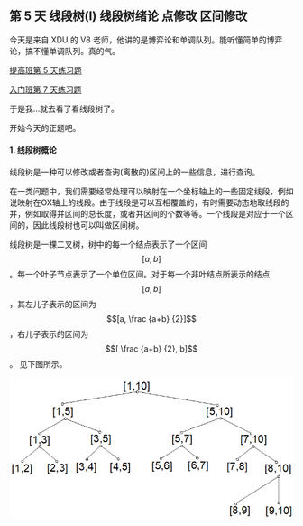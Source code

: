 ## 第 5 天 线段树\(I\) 线段树绪论 点修改 区间修改

今天是来自 XDU 的 V8 老师，他讲的是博弈论和单调队列。能听懂简单的博弈论，搞不懂单调队列。真的气。

[提高班第 5 天练习题](https://vjudge.net/contest/176855)

[入门班第 7 天练习题](/vjudge.net/contest/177478)

于是我...就去看了看线段树了。

开始今天的正题吧。

#### 1. 线段树概论

线段树是一种可以修改或者查询\(离散的\)区间上的一些信息，进行查询。

在一类问题中，我们需要经常处理可以映射在一个坐标轴上的一些固定线段，例如说映射在OX轴上的线段。由于线段是可以互相覆盖的，有时需要动态地取线段的并，例如取得并区间的总长度，或者并区间的个数等等。一个线段是对应于一个区间的，因此线段树也可以叫做区间树。 

线段树是一棵二叉树，树中的每一个结点表示了一个区间$$[a, b]$$。每一个叶子节点表示了一个单位区间。对于每一个非叶结点所表示的结点$$[a, b]$$，其左儿子表示的区间为$$[a, \frac {a+b} {2}]$$，右儿子表示的区间为$$[ \frac {a+b} {2}, b]$$。 见下图所示。

![](/PIC_Day5_1.png)



